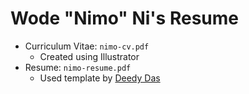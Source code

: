 # Wode "Nimo" Ni's Resume

- Curriculum Vitae: `nimo-cv.pdf`
    - Created using Illustrator
- Resume: `nimo-resume.pdf`
    - Used template by [Deedy Das](https://github.com/deedy/Deedy-Resume)

